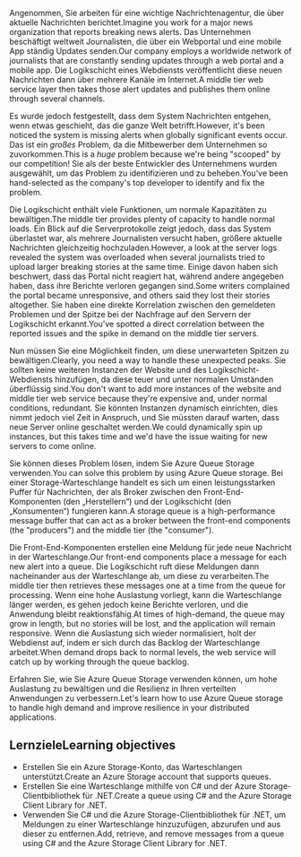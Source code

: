 <span data-ttu-id="eba4c-101">Angenommen, Sie arbeiten für eine wichtige Nachrichtenagentur, die über aktuelle Nachrichten berichtet.</span><span class="sxs-lookup"><span data-stu-id="eba4c-101">Imagine you work for a major news organization that reports breaking news alerts.</span></span> <span data-ttu-id="eba4c-102">Das Unternehmen beschäftigt weltweit Journalisten, die über ein Webportal und eine mobile App ständig Updates senden.</span><span class="sxs-lookup"><span data-stu-id="eba4c-102">Our company employs a worldwide network of journalists that are constantly sending updates through a web portal and a mobile app.</span></span> <span data-ttu-id="eba4c-103">Die Logikschicht eines Webdiensts veröffentlicht diese neuen Nachrichten dann über mehrere Kanäle im Internet.</span><span class="sxs-lookup"><span data-stu-id="eba4c-103">A middle tier web service layer then takes those alert updates and publishes them online through several channels.</span></span>

<span data-ttu-id="eba4c-104">Es wurde jedoch festgestellt, dass dem System Nachrichten entgehen, wenn etwas geschieht, das die ganze Welt betrifft.</span><span class="sxs-lookup"><span data-stu-id="eba4c-104">However, it's been noticed the system is missing alerts when globally significant events occur.</span></span> <span data-ttu-id="eba4c-105">Das ist ein _großes_ Problem, da die Mitbewerber dem Unternehmen so zuvorkommen.</span><span class="sxs-lookup"><span data-stu-id="eba4c-105">This is a _huge_ problem because we're being "scooped" by our competition!</span></span> <span data-ttu-id="eba4c-106">Sie als der beste Entwickler des Unternehmens wurden ausgewählt, um das Problem zu identifizieren und zu beheben.</span><span class="sxs-lookup"><span data-stu-id="eba4c-106">You've been hand-selected as the company's top developer to identify and fix the problem.</span></span>

<span data-ttu-id="eba4c-107">Die Logikschicht enthält viele Funktionen, um normale Kapazitäten zu bewältigen.</span><span class="sxs-lookup"><span data-stu-id="eba4c-107">The middle tier provides plenty of capacity to handle normal loads.</span></span> <span data-ttu-id="eba4c-108">Ein Blick auf die Serverprotokolle zeigt jedoch, dass das System überlastet war, als mehrere Journalisten versucht haben, größere aktuelle Nachrichten gleichzeitig hochzuladen.</span><span class="sxs-lookup"><span data-stu-id="eba4c-108">However, a look at the server logs revealed the system was overloaded when several journalists tried to upload larger breaking stories at the same time.</span></span> <span data-ttu-id="eba4c-109">Einige davon haben sich beschwert, dass das Portal nicht reagiert hat, während andere angegeben haben, dass ihre Berichte verloren gegangen sind.</span><span class="sxs-lookup"><span data-stu-id="eba4c-109">Some writers complained the portal became unresponsive, and others said they lost their stories altogether.</span></span> <span data-ttu-id="eba4c-110">Sie haben eine direkte Korrelation zwischen den gemeldeten Problemen und der Spitze bei der Nachfrage auf den Servern der Logikschicht erkannt.</span><span class="sxs-lookup"><span data-stu-id="eba4c-110">You've spotted a direct correlation between the reported issues and the spike in demand on the middle tier servers.</span></span>

<span data-ttu-id="eba4c-111">Nun müssen Sie eine Möglichkeit finden, um diese unerwarteten Spitzen zu bewältigen.</span><span class="sxs-lookup"><span data-stu-id="eba4c-111">Clearly, you need a way to handle these unexpected peaks.</span></span> <span data-ttu-id="eba4c-112">Sie sollten keine weiteren Instanzen der Website und des Logikschicht-Webdiensts hinzufügen, da diese teuer und unter normalen Umständen überflüssig sind.</span><span class="sxs-lookup"><span data-stu-id="eba4c-112">You don't want to add more instances of the website and middle tier web service because they're expensive and, under normal conditions, redundant.</span></span> <span data-ttu-id="eba4c-113">Sie könnten Instanzen dynamisch einrichten, dies nimmt jedoch viel Zeit in Anspruch, und Sie müssten darauf warten, dass neue Server online geschaltet werden.</span><span class="sxs-lookup"><span data-stu-id="eba4c-113">We could dynamically spin up instances, but this takes time and we'd have the issue waiting for new servers to come online.</span></span>

<span data-ttu-id="eba4c-114">Sie können dieses Problem lösen, indem Sie Azure Queue Storage verwenden.</span><span class="sxs-lookup"><span data-stu-id="eba4c-114">You can solve this problem by using Azure Queue storage.</span></span> <span data-ttu-id="eba4c-115">Bei einer Storage-Warteschlange handelt es sich um einen leistungsstarken Puffer für Nachrichten, der als Broker zwischen den Front-End-Komponenten (den „Herstellern“) und der Logikschicht (den „Konsumenten“) fungieren kann.</span><span class="sxs-lookup"><span data-stu-id="eba4c-115">A storage queue is a high-performance message buffer that can act as a broker between the front-end components (the "producers") and the middle tier (the "consumer").</span></span> 

<span data-ttu-id="eba4c-116">Die Front-End-Komponenten erstellen eine Meldung für jede neue Nachricht in der Warteschlange.</span><span class="sxs-lookup"><span data-stu-id="eba4c-116">Our front-end components place a message for each new alert into a queue.</span></span> <span data-ttu-id="eba4c-117">Die Logikschicht ruft diese Meldungen dann nacheinander aus der Warteschlange ab, um diese zu verarbeiten.</span><span class="sxs-lookup"><span data-stu-id="eba4c-117">The middle tier then retrieves these messages one at a time from the queue for processing.</span></span> <span data-ttu-id="eba4c-118">Wenn eine hohe Auslastung vorliegt, kann die Warteschlange länger werden, es gehen jedoch keine Berichte verloren, und die Anwendung bleibt reaktionsfähig.</span><span class="sxs-lookup"><span data-stu-id="eba4c-118">At times of high-demand, the queue may grow in length, but no stories will be lost, and the application will remain responsive.</span></span> <span data-ttu-id="eba4c-119">Wenn die Auslastung sich wieder normalisiert, holt der Webdienst auf, indem er sich durch das Backlog der Warteschlange arbeitet.</span><span class="sxs-lookup"><span data-stu-id="eba4c-119">When demand drops back to normal levels, the web service will catch up by working through the queue backlog.</span></span>

<span data-ttu-id="eba4c-120">Erfahren Sie, wie Sie Azure Queue Storage verwenden können, um hohe Auslastung zu bewältigen und die Resilienz in Ihren verteilten Anwendungen zu verbessern.</span><span class="sxs-lookup"><span data-stu-id="eba4c-120">Let's learn how to use Azure Queue storage to handle high demand and improve resilience in your distributed applications.</span></span>

## <a name="learning-objectives"></a><span data-ttu-id="eba4c-121">Lernziele</span><span class="sxs-lookup"><span data-stu-id="eba4c-121">Learning objectives</span></span>

- <span data-ttu-id="eba4c-122">Erstellen Sie ein Azure Storage-Konto, das Warteschlangen unterstützt.</span><span class="sxs-lookup"><span data-stu-id="eba4c-122">Create an Azure Storage account that supports queues.</span></span>
- <span data-ttu-id="eba4c-123">Erstellen Sie eine Warteschlange mithilfe von C# und der Azure Storage-Clientbibliothek für .NET.</span><span class="sxs-lookup"><span data-stu-id="eba4c-123">Create a queue using C# and the Azure Storage Client Library for .NET.</span></span>
- <span data-ttu-id="eba4c-124">Verwenden Sie C# und die Azure Storage-Clientbibliothek für .NET, um Meldungen zu einer Warteschlange hinzuzufügen, abzurufen und aus dieser zu entfernen.</span><span class="sxs-lookup"><span data-stu-id="eba4c-124">Add, retrieve, and remove messages from a queue using C# and the Azure Storage Client Library for .NET.</span></span>